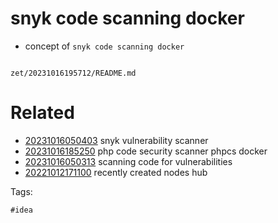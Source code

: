 # snyk code scanning docker

- concept of `snyk code scanning docker`

```
```

` zet/20231016195712/README.md `

# Related

- [20231016050403](/zet/20231016050403/README.md) snyk vulnerability scanner
- [20231016185250](/zet/20231016185250/README.md) php code security scanner phpcs docker
- [20231016050313](/zet/20231016050313/README.md) scanning code for vulnerabilities
- [20221012171100](/zet/20221012171100/README.md) recently created nodes hub

Tags:

    #idea
